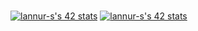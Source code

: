 ### 
[![lannur-s's 42 stats](https://badge42.vercel.app/api/v2/cllaz5g89004008jx96snhdbq/stats?cursusId=21&coalitionId=piscine)](https://github.com/JaeSeoKim/badge42)
[![lannur-s's 42 stats](https://badge42.vercel.app/api/v2/cllaz5g89004008jx96snhdbq/stats?cursusId=9&coalitionId=piscine)](https://github.com/JaeSeoKim/badge42)


<!--
**TrueEndeavor/TrueEndeavor** is a ✨ _special_ ✨ repository because its `README.md` (this file) appears on your GitHub profile.

Here are some ideas to get you started:

- 🔭 I’m currently working on ...
- 🌱 I’m currently learning ...
- 👯 I’m looking to collaborate on ...
- 🤔 I’m looking for help with ...
- 💬 Ask me about ...
- 📫 How to reach me: ...
- 😄 Pronouns: ...
- ⚡ Fun fact: ...
-->
